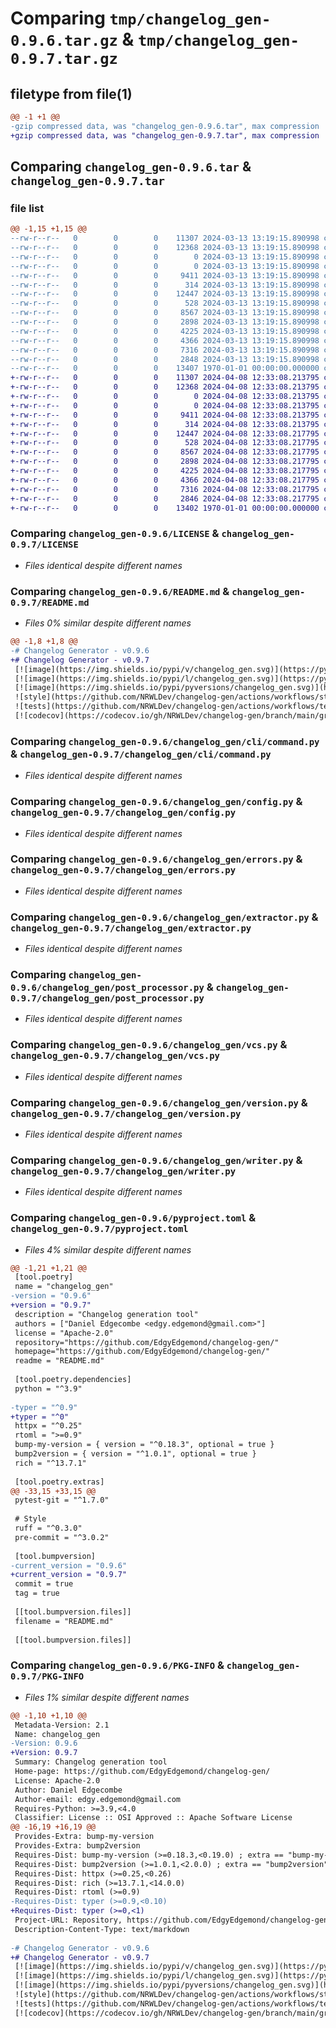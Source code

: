 # Comparing `tmp/changelog_gen-0.9.6.tar.gz` & `tmp/changelog_gen-0.9.7.tar.gz`

## filetype from file(1)

```diff
@@ -1 +1 @@
-gzip compressed data, was "changelog_gen-0.9.6.tar", max compression
+gzip compressed data, was "changelog_gen-0.9.7.tar", max compression
```

## Comparing `changelog_gen-0.9.6.tar` & `changelog_gen-0.9.7.tar`

### file list

```diff
@@ -1,15 +1,15 @@
--rw-r--r--   0        0        0    11307 2024-03-13 13:19:15.890998 changelog_gen-0.9.6/LICENSE
--rw-r--r--   0        0        0    12368 2024-03-13 13:19:15.890998 changelog_gen-0.9.6/README.md
--rw-r--r--   0        0        0        0 2024-03-13 13:19:15.890998 changelog_gen-0.9.6/changelog_gen/__init__.py
--rw-r--r--   0        0        0        0 2024-03-13 13:19:15.890998 changelog_gen-0.9.6/changelog_gen/cli/__init__.py
--rw-r--r--   0        0        0     9411 2024-03-13 13:19:15.890998 changelog_gen-0.9.6/changelog_gen/cli/command.py
--rw-r--r--   0        0        0      314 2024-03-13 13:19:15.890998 changelog_gen-0.9.6/changelog_gen/cli/util.py
--rw-r--r--   0        0        0    12447 2024-03-13 13:19:15.890998 changelog_gen-0.9.6/changelog_gen/config.py
--rw-r--r--   0        0        0      528 2024-03-13 13:19:15.890998 changelog_gen-0.9.6/changelog_gen/errors.py
--rw-r--r--   0        0        0     8567 2024-03-13 13:19:15.890998 changelog_gen-0.9.6/changelog_gen/extractor.py
--rw-r--r--   0        0        0     2898 2024-03-13 13:19:15.890998 changelog_gen-0.9.6/changelog_gen/post_processor.py
--rw-r--r--   0        0        0     4225 2024-03-13 13:19:15.890998 changelog_gen-0.9.6/changelog_gen/vcs.py
--rw-r--r--   0        0        0     4366 2024-03-13 13:19:15.890998 changelog_gen-0.9.6/changelog_gen/version.py
--rw-r--r--   0        0        0     7316 2024-03-13 13:19:15.890998 changelog_gen-0.9.6/changelog_gen/writer.py
--rw-r--r--   0        0        0     2848 2024-03-13 13:19:15.890998 changelog_gen-0.9.6/pyproject.toml
--rw-r--r--   0        0        0    13407 1970-01-01 00:00:00.000000 changelog_gen-0.9.6/PKG-INFO
+-rw-r--r--   0        0        0    11307 2024-04-08 12:33:08.213795 changelog_gen-0.9.7/LICENSE
+-rw-r--r--   0        0        0    12368 2024-04-08 12:33:08.213795 changelog_gen-0.9.7/README.md
+-rw-r--r--   0        0        0        0 2024-04-08 12:33:08.213795 changelog_gen-0.9.7/changelog_gen/__init__.py
+-rw-r--r--   0        0        0        0 2024-04-08 12:33:08.213795 changelog_gen-0.9.7/changelog_gen/cli/__init__.py
+-rw-r--r--   0        0        0     9411 2024-04-08 12:33:08.213795 changelog_gen-0.9.7/changelog_gen/cli/command.py
+-rw-r--r--   0        0        0      314 2024-04-08 12:33:08.213795 changelog_gen-0.9.7/changelog_gen/cli/util.py
+-rw-r--r--   0        0        0    12447 2024-04-08 12:33:08.217795 changelog_gen-0.9.7/changelog_gen/config.py
+-rw-r--r--   0        0        0      528 2024-04-08 12:33:08.217795 changelog_gen-0.9.7/changelog_gen/errors.py
+-rw-r--r--   0        0        0     8567 2024-04-08 12:33:08.217795 changelog_gen-0.9.7/changelog_gen/extractor.py
+-rw-r--r--   0        0        0     2898 2024-04-08 12:33:08.217795 changelog_gen-0.9.7/changelog_gen/post_processor.py
+-rw-r--r--   0        0        0     4225 2024-04-08 12:33:08.217795 changelog_gen-0.9.7/changelog_gen/vcs.py
+-rw-r--r--   0        0        0     4366 2024-04-08 12:33:08.217795 changelog_gen-0.9.7/changelog_gen/version.py
+-rw-r--r--   0        0        0     7316 2024-04-08 12:33:08.217795 changelog_gen-0.9.7/changelog_gen/writer.py
+-rw-r--r--   0        0        0     2846 2024-04-08 12:33:08.217795 changelog_gen-0.9.7/pyproject.toml
+-rw-r--r--   0        0        0    13402 1970-01-01 00:00:00.000000 changelog_gen-0.9.7/PKG-INFO
```

### Comparing `changelog_gen-0.9.6/LICENSE` & `changelog_gen-0.9.7/LICENSE`

 * *Files identical despite different names*

### Comparing `changelog_gen-0.9.6/README.md` & `changelog_gen-0.9.7/README.md`

 * *Files 0% similar despite different names*

```diff
@@ -1,8 +1,8 @@
-# Changelog Generator - v0.9.6
+# Changelog Generator - v0.9.7
 [![image](https://img.shields.io/pypi/v/changelog_gen.svg)](https://pypi.org/project/changelog_gen/)
 [![image](https://img.shields.io/pypi/l/changelog_gen.svg)](https://pypi.org/project/changelog_gen/)
 [![image](https://img.shields.io/pypi/pyversions/changelog_gen.svg)](https://pypi.org/project/changelog_gen/)
 ![style](https://github.com/NRWLDev/changelog-gen/actions/workflows/style.yml/badge.svg)
 ![tests](https://github.com/NRWLDev/changelog-gen/actions/workflows/tests.yml/badge.svg)
 [![codecov](https://codecov.io/gh/NRWLDev/changelog-gen/branch/main/graph/badge.svg)](https://codecov.io/gh/NRWLDev/changelog-gen)
```

### Comparing `changelog_gen-0.9.6/changelog_gen/cli/command.py` & `changelog_gen-0.9.7/changelog_gen/cli/command.py`

 * *Files identical despite different names*

### Comparing `changelog_gen-0.9.6/changelog_gen/config.py` & `changelog_gen-0.9.7/changelog_gen/config.py`

 * *Files identical despite different names*

### Comparing `changelog_gen-0.9.6/changelog_gen/errors.py` & `changelog_gen-0.9.7/changelog_gen/errors.py`

 * *Files identical despite different names*

### Comparing `changelog_gen-0.9.6/changelog_gen/extractor.py` & `changelog_gen-0.9.7/changelog_gen/extractor.py`

 * *Files identical despite different names*

### Comparing `changelog_gen-0.9.6/changelog_gen/post_processor.py` & `changelog_gen-0.9.7/changelog_gen/post_processor.py`

 * *Files identical despite different names*

### Comparing `changelog_gen-0.9.6/changelog_gen/vcs.py` & `changelog_gen-0.9.7/changelog_gen/vcs.py`

 * *Files identical despite different names*

### Comparing `changelog_gen-0.9.6/changelog_gen/version.py` & `changelog_gen-0.9.7/changelog_gen/version.py`

 * *Files identical despite different names*

### Comparing `changelog_gen-0.9.6/changelog_gen/writer.py` & `changelog_gen-0.9.7/changelog_gen/writer.py`

 * *Files identical despite different names*

### Comparing `changelog_gen-0.9.6/pyproject.toml` & `changelog_gen-0.9.7/pyproject.toml`

 * *Files 4% similar despite different names*

```diff
@@ -1,21 +1,21 @@
 [tool.poetry]
 name = "changelog_gen"
-version = "0.9.6"
+version = "0.9.7"
 description = "Changelog generation tool"
 authors = ["Daniel Edgecombe <edgy.edgemond@gmail.com>"]
 license = "Apache-2.0"
 repository="https://github.com/EdgyEdgemond/changelog-gen/"
 homepage="https://github.com/EdgyEdgemond/changelog-gen/"
 readme = "README.md"
 
 [tool.poetry.dependencies]
 python = "^3.9"
 
-typer = "^0.9"
+typer = "^0"
 httpx = "^0.25"
 rtoml = ">=0.9"
 bump-my-version = { version = "^0.18.3", optional = true }
 bump2version = { version = "^1.0.1", optional = true }
 rich = "^13.7.1"
 
 [tool.poetry.extras]
@@ -33,15 +33,15 @@
 pytest-git = "^1.7.0"
 
 # Style
 ruff = "^0.3.0"
 pre-commit = "^3.0.2"
 
 [tool.bumpversion]
-current_version = "0.9.6"
+current_version = "0.9.7"
 commit = true
 tag = true
 
 [[tool.bumpversion.files]]
 filename = "README.md"
 
 [[tool.bumpversion.files]]
```

### Comparing `changelog_gen-0.9.6/PKG-INFO` & `changelog_gen-0.9.7/PKG-INFO`

 * *Files 1% similar despite different names*

```diff
@@ -1,10 +1,10 @@
 Metadata-Version: 2.1
 Name: changelog_gen
-Version: 0.9.6
+Version: 0.9.7
 Summary: Changelog generation tool
 Home-page: https://github.com/EdgyEdgemond/changelog-gen/
 License: Apache-2.0
 Author: Daniel Edgecombe
 Author-email: edgy.edgemond@gmail.com
 Requires-Python: >=3.9,<4.0
 Classifier: License :: OSI Approved :: Apache Software License
@@ -16,19 +16,19 @@
 Provides-Extra: bump-my-version
 Provides-Extra: bump2version
 Requires-Dist: bump-my-version (>=0.18.3,<0.19.0) ; extra == "bump-my-version"
 Requires-Dist: bump2version (>=1.0.1,<2.0.0) ; extra == "bump2version"
 Requires-Dist: httpx (>=0.25,<0.26)
 Requires-Dist: rich (>=13.7.1,<14.0.0)
 Requires-Dist: rtoml (>=0.9)
-Requires-Dist: typer (>=0.9,<0.10)
+Requires-Dist: typer (>=0,<1)
 Project-URL: Repository, https://github.com/EdgyEdgemond/changelog-gen/
 Description-Content-Type: text/markdown
 
-# Changelog Generator - v0.9.6
+# Changelog Generator - v0.9.7
 [![image](https://img.shields.io/pypi/v/changelog_gen.svg)](https://pypi.org/project/changelog_gen/)
 [![image](https://img.shields.io/pypi/l/changelog_gen.svg)](https://pypi.org/project/changelog_gen/)
 [![image](https://img.shields.io/pypi/pyversions/changelog_gen.svg)](https://pypi.org/project/changelog_gen/)
 ![style](https://github.com/NRWLDev/changelog-gen/actions/workflows/style.yml/badge.svg)
 ![tests](https://github.com/NRWLDev/changelog-gen/actions/workflows/tests.yml/badge.svg)
 [![codecov](https://codecov.io/gh/NRWLDev/changelog-gen/branch/main/graph/badge.svg)](https://codecov.io/gh/NRWLDev/changelog-gen)
```

